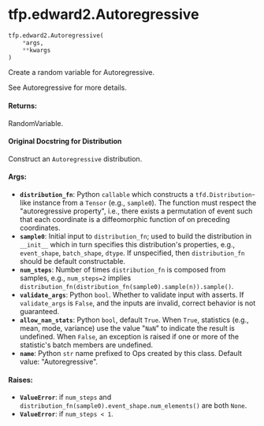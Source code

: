 <div itemscope itemtype="http://developers.google.com/ReferenceObject">
<meta itemprop="name" content="tfp.edward2.Autoregressive" />
<meta itemprop="path" content="Stable" />
</div>

# tfp.edward2.Autoregressive

``` python
tfp.edward2.Autoregressive(
    *args,
    **kwargs
)
```

Create a random variable for Autoregressive.

See Autoregressive for more details.

#### Returns:

  RandomVariable.

#### Original Docstring for Distribution

Construct an `Autoregressive` distribution.


#### Args:

* <b>`distribution_fn`</b>: Python `callable` which constructs a
    `tfd.Distribution`-like instance from a `Tensor` (e.g.,
    `sample0`). The function must respect the "autoregressive property",
    i.e., there exists a permutation of event such that each coordinate is a
    diffeomorphic function of on preceding coordinates.
* <b>`sample0`</b>: Initial input to `distribution_fn`; used to
    build the distribution in `__init__` which in turn specifies this
    distribution's properties, e.g., `event_shape`, `batch_shape`, `dtype`.
    If unspecified, then `distribution_fn` should be default constructable.
* <b>`num_steps`</b>: Number of times `distribution_fn` is composed from samples,
    e.g., `num_steps=2` implies
    `distribution_fn(distribution_fn(sample0).sample(n)).sample()`.
* <b>`validate_args`</b>: Python `bool`.  Whether to validate input with asserts.
    If `validate_args` is `False`, and the inputs are invalid,
    correct behavior is not guaranteed.
* <b>`allow_nan_stats`</b>: Python `bool`, default `True`. When `True`, statistics
    (e.g., mean, mode, variance) use the value "`NaN`" to indicate the
    result is undefined. When `False`, an exception is raised if one or
    more of the statistic's batch members are undefined.
* <b>`name`</b>: Python `str` name prefixed to Ops created by this class.
    Default value: "Autoregressive".


#### Raises:

* <b>`ValueError`</b>: if `num_steps` and
    `distribution_fn(sample0).event_shape.num_elements()` are both `None`.
* <b>`ValueError`</b>: if `num_steps < 1`.